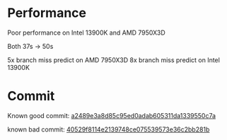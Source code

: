 # Performance

Poor performance on Intel 13900K and AMD 7950X3D

Both 37s -> 50s

5x branch miss predict on AMD 7950X3D
8x branch miss predict on Intel 13900K

# Commit

Known good commit: [a2489e3a8d85c95ed0adab605311da1339550c7a](https://github.com/cyyself/llvm-project/commit/a2489e3a8d85c95ed0adab605311da1339550c7a)

known bad commit: [40529f8114e2139748ce075539573e36c2bb281b](https://github.com/cyyself/llvm-project/commit/40529f8114e2139748ce075539573e36c2bb281b)
